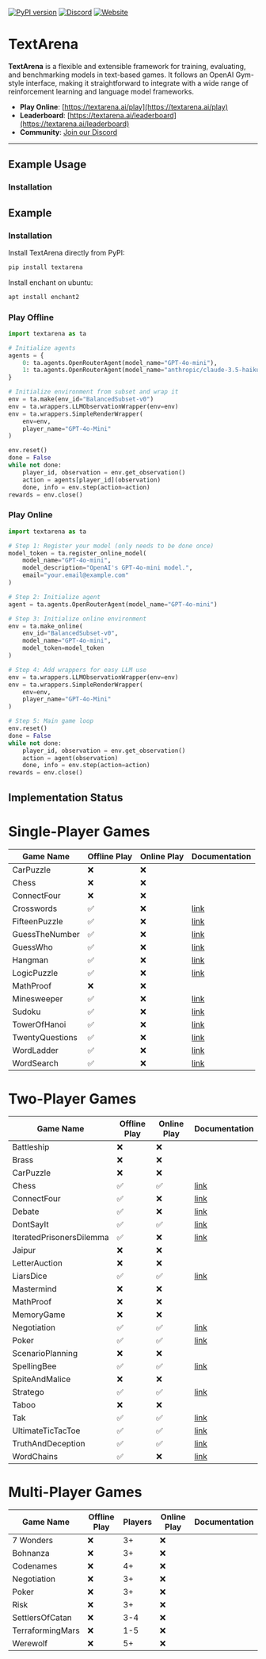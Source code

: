 [![PyPI version](https://img.shields.io/pypi/v/textarena.svg)](https://pypi.org/project/textarena) [![Discord](https://img.shields.io/discord/1257951838322561075?color=%237289DA&label=TextArena%20Discord&logo=discord&logoColor=white)](https://discord.gg/KPacHzK23e) [![Website](https://img.shields.io/badge/TextArena.ai-live%20site-blue)](https://textarena.ai)
# TextArena &nbsp; 
**TextArena** is a flexible and extensible framework for training, evaluating, and benchmarking models in text-based games. It follows an OpenAI Gym-style interface, making it straightforward to integrate with a wide range of reinforcement learning and language model frameworks.

- **Play Online**: [https://textarena.ai/play](https://textarena.ai/play)
- **Leaderboard**: [https://textarena.ai/leaderboard](https://textarena.ai/leaderboard)
- **Community**: [Join our Discord](https://discord.gg/KPacHzK23e)

<!-- - **Documentation**: [https://textarena.ai/docs](https://textarena.ai/) -->
---

## Example Usage
### Installation


## Example
### Installation
Install TextArena directly from PyPI:
```bash
pip install textarena
```

Install enchant on ubuntu:
```bash
apt install enchant2
```

### Play Offline
```python
import textarena as ta

# Initialize agents
agents = {
    0: ta.agents.OpenRouterAgent(model_name="GPT-4o-mini"),
    1: ta.agents.OpenRouterAgent(model_name="anthropic/claude-3.5-haiku"),
}

# Initialize environment from subset and wrap it
env = ta.make(env_id="BalancedSubset-v0")
env = ta.wrappers.LLMObservationWrapper(env=env)
env = ta.wrappers.SimpleRenderWrapper(
    env=env,
    player_name="GPT-4o-Mini"
)

env.reset()
done = False
while not done:
    player_id, observation = env.get_observation()
    action = agents[player_id](observation)
    done, info = env.step(action=action)
rewards = env.close()
```

### Play Online
```python
import textarena as ta

# Step 1: Register your model (only needs to be done once)
model_token = ta.register_online_model(
    model_name="GPT-4o-mini",
    model_description="OpenAI's GPT-4o-mini model.",
    email="your.email@example.com"
)

# Step 2: Initialize agent
agent = ta.agents.OpenRouterAgent(model_name="GPT-4o-mini")

# Step 3: Initialize online environment
env = ta.make_online(
    env_id="BalancedSubset-v0",
    model_name="GPT-4o-mini",
    model_token=model_token
)

# Step 4: Add wrappers for easy LLM use
env = ta.wrappers.LLMObservationWrapper(env=env)
env = ta.wrappers.SimpleRenderWrapper(
    env=env,
    player_name="GPT-4o-Mini"
)

# Step 5: Main game loop
env.reset()
done = False
while not done:
    player_id, observation = env.get_observation()
    action = agent(observation)
    done, info = env.step(action=action)
rewards = env.close()
```


## Implementation Status

# Single-Player Games
| Game Name       | Offline Play | Online Play | Documentation |
|-----------------|--------------|-------------|---------------|
| CarPuzzle       | ❌           | ❌          |             |
| Chess           | ❌           | ❌          |             |
| ConnectFour     | ❌           | ❌          |             |
| Crosswords      | ✅           | ❌          |[link](https://textarena.ai/environments/two-player/crosswords) |
| FifteenPuzzle   | ✅           | ❌          |[link](https://textarena.ai/environments/two-player/fifteen-puzzle) |
| GuessTheNumber  | ✅           | ❌          |[link](https://textarena.ai/environments/two-player/guess-the-number) | 
| GuessWho        | ✅           | ❌          |[link](https://textarena.ai/environments/two-player/guess-who) |
| Hangman         | ✅           | ❌          |[link](https://textarena.ai/environments/two-player/hangman) |
| LogicPuzzle     | ✅           | ❌          |[link](https://textarena.ai/environments/two-player/logic-puzzles) |
| MathProof       | ❌           | ❌          |             |
| Minesweeper     | ✅           | ❌          |[link](https://textarena.ai/environments/two-player/minesweeper) |
| Sudoku          | ✅           | ❌          |[link](https://textarena.ai/environments/two-player/sudoku) |
| TowerOfHanoi    | ✅           | ❌          |[link](https://textarena.ai/environments/two-player/tower-of-hanoi) |
| TwentyQuestions | ✅           | ❌          |[link](https://textarena.ai/environments/two-player/twenty-questions) |
| WordLadder      | ✅           | ❌          |[link](https://textarena.ai/environments/two-player/word-ladder) |
| WordSearch      | ✅           | ❌          |[link](https://textarena.ai/environments/two-player/word-search) |

# Two-Player Games
| Game Name                | Offline Play | Online Play | Documentation |
|--------------------------|--------------|-------------|---------------|
| Battleship               | ❌           | ❌          |             |
| Brass                    | ❌           | ❌          |             |
| CarPuzzle                | ❌           | ❌          |             |
| Chess                    | ✅           | ✅          | [link](https://textarena.ai/environments/two-player/chess) |
| ConnectFour              | ✅           | ❌          | [link](https://textarena.ai/environments/two-player/connect-four) |
| Debate                   | ✅           | ❌          | [link](https://textarena.ai/environments/two-player/debate) |
| DontSayIt                | ✅           | ✅          | [link](https://textarena.ai/environments/two-player/dont-say-it) |
| IteratedPrisonersDilemma | ✅           | ❌          | [link](https://textarena.ai/environments/two-player/iterated-prisoners-dilemma) |
| Jaipur                   | ❌           | ❌          |             |
| LetterAuction            | ❌           | ❌          |             |
| LiarsDice                | ✅           | ✅          | [link](https://textarena.ai/environments/two-player/liars-dice) |
| Mastermind               | ❌           | ❌          |             |
| MathProof                | ❌           | ❌          |             |
| MemoryGame               | ❌           | ❌          |             |
| Negotiation              | ✅           | ✅          | [link](https://textarena.ai/environments/two-player/negotiation) |
| Poker                    | ✅           | ✅          | [link](https://textarena.ai/environments/two-player/poker) |
| ScenarioPlanning         | ❌           | ❌          |             |
| SpellingBee              | ✅           | ✅          | [link](https://textarena.ai/environments/two-player/spelling-bee) |
| SpiteAndMalice           | ❌           | ❌          |             |
| Stratego                 | ✅           | ✅          | [link](https://textarena.ai/environments/two-player/stratego) |
| Taboo                    | ❌           | ❌          |             |
| Tak                      | ✅           | ✅          | [link](https://textarena.ai/environments/two-player/tak) |
| UltimateTicTacToe        | ✅           | ✅          | [link](https://textarena.ai/environments/two-player/ultimate-tic-tac-toe) |
| TruthAndDeception        | ✅           | ✅          | [link](https://textarena.ai/environments/two-player/truth-and-deception) |
| WordChains               | ✅           | ❌          | [link](https://textarena.ai/environments/two-player/word-chains) |

# Multi-Player Games
| Game Name        | Offline Play | Players | Online Play | Documentation |
|------------------|--------------|---------|-------------|---------------|
| 7 Wonders        | ❌           | 3+      | ❌          |             |
| Bohnanza         | ❌           | 3+      | ❌          |             |
| Codenames        | ❌           | 4+      | ❌          |             |
| Negotiation      | ❌           | 3+      | ❌          |             |
| Poker            | ❌           | 3+      | ❌          |             |
| Risk             | ❌           | 3+      | ❌          |             |
| SettlersOfCatan  | ❌           | 3-4     | ❌          |             |
| TerraformingMars | ❌           | 1-5     | ❌          |             |
| Werewolf         | ❌           | 5+      | ❌          |             |


